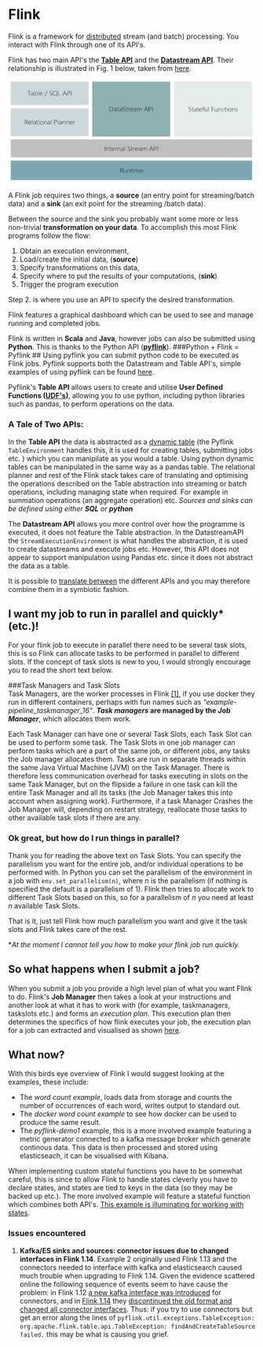 # Flink #

Flink is a framework for [distributed](https://nightlies.apache.org/flink/flink-docs-release-1.14/docs/deployment/overview/) stream (and batch) processing. You interact with Flink through one of its API's.

Flink has two main API's the [**Table API**](https://nightlies.apache.org/flink/flink-docs-release-1.14/docs/dev/python/table/intro_to_table_api/) and the [**Datastream API**](https://nightlies.apache.org/flink/flink-docs-release-1.14/docs/dev/python/datastream/intro_to_datastream_api/). Their relationship is illustrated in Fig. 1 below, taken from [here](https://www.youtube.com/watch?v=vLLn5PxF2Lw).

![alt text](images/Flink%20Architechture.PNG)

A Flink job requires two things, a **source** (an entry point for streaming/batch data) and a **sink** (an exit point for the streaming /batch data).

Between the source and the sink you probably want some more or less non-trivial **transformation on your data**.
To accomplish this most Flink programs follow the flow:
1. Obtain an execution environment,
2. Load/create the initial data, (**source**)
3. Specify transformations on this data, 
4. Specify where to put the results of your computations, (**sink**)
5. Trigger the program execution

Step 2. is where you use an API to specify the desired transformation. 

Flink features a graphical dashboard which can be used to see and manage running and completed jobs.

Flink is written in **Scala** and **Java**, however jobs can also be submitted using **Python**. This is thanks to the Python API ([**pyflink**](https://nightlies.apache.org/flink/flink-docs-release-1.14/docs/dev/python/overview/)).
###Python + Flink = Pyflink ##
Using pyflink you can submit python code to be executed as Flink jobs. Pyflink supports both the Datastream and Table API's, simple examples of using pyflink can be found [here](https://github.com/apache/flink/tree/release-1.14/flink-python/pyflink/examples).

Pyflink's **Table API**  allows users to create and utilise **User Defined Functions ([UDF's](https://nightlies.apache.org/flink/flink-docs-release-1.14/docs/dev/python/table/udfs/overview/))**, allowing you to use python, including python libraries such as pandas, to perform operations on the data.

### A Tale of Two APIs: ###
In the **Table API** the data is abstracted as a [dynamic table](https://nightlies.apache.org/flink/flink-docs-release-stable/docs/dev/table/concepts/dynamic_tables/#dynamic-tables-amp-continuous-queries) (the Pyflink `TableEnvironment` handles this, it is used for creating tables, submitting jobs etc. ) which you can manipilate as you would a table. Using python dynamic tables can be manipulated in the same way as a pandas table. The relational planner and rest of the Flink stack takes care of translating and optimising the operations described on the Table abstraction into streaming or batch operations, including managing state when required. For example in summation operations (an aggregate operation) etc. *Sources and sinks can be defined using either **SQL** or **python***

The **Datastream API** allows you more control over how the programme is executed, it does not feature the Table abstraction. In the DatastreamAPI the ``StreamExecutionEnvironment`` is what handles the abstraction, it is used to create datastreams and execute jobs etc. However, this API does not appear to support manipulation using Pandas etc. since it does not abstract the data as a table. 

It is possible to [translate between](https://nightlies.apache.org/flink/flink-docs-release-1.14/docs/dev/python/datastream/intro_to_datastream_api/#conversion-between-datastream-and-table) the different APIs and you may therefore combine them in a symbiotic fashion.

## I want my job to run in parallel and quickly* (etc.)!
For your flink job to execute in parallel there need to be several task slots, this is so Flink can allocate tasks to be performed in parallel to different slots. If the concept of task slots is new to you, I would strongly encourage you to read the short text below.

###Task Managers and Task Slots         
Task Managers, are the worker processes in Flink [[1]](https://learning.oreilly.com/library/view/stream-processing-with/9781491974285/ch03.html#chap-3-setup-components), if you use docker they run in different containers, perhaps with fun names such as *"example-pipeline_taskmanager_16"*. ***Task managers* are managed by the *Job Manager***, which allocates them work. 

Each Task Manager can have one or several Task Slots, each Task Slot can be used to perform some task. The Task Slots in one job manager can perform tasks which are a part of the same job, or different jobs, any tasks the Job manager allocates them. Tasks are run in separate threads within the same Java Virtual Machine (JVM) on the Task Manager. There is therefore less communication overhead for tasks executing in slots on the same Task Manager, but on the flipside a failure in one task can kill the entire Task Manager and all its tasks (the Job Manager takes this into account when assigning work). Furthermore, if a task Manager Crashes the Job Manager will, depending on restart strategy, reallocate those tasks to other available task slots if there are any.

### Ok great, but how do I run things in parallel?
Thank you for reading the above text on Task Slots. You can specify the parallelism you want for the entire job, and/or individual operations to be performed with. In Python you can set the parallelism of the environment in a job with ``env.set_parallelism(n)``, where *n* is the parallelism (if nothing is specified the default is a parallelism of 1). Flink then tries to allocate work to different Task Slots based on this, so for a parallelism of *n* you need at least *n* available Task Slots. 

That is it, just tell Flink how much parallelism you want and give it the task slots and Flink takes care of the rest.

**At the moment I cannot tell you how to make your flink job run quickly.*

## So what happens when I submit a job?
When you submit a job you provide a high level plan of what you want Flink to do. Flink's **Job Manager** then takes a look at your instructions and another look at what it has to work with (for example, taskmanagers, taskslots etc.) and forms an *execution plan*. This execution plan then determines the specifics of how flink executes your job, the execution plan for a job can extracted and visualised as shown [here](https://nightlies.apache.org/flink/flink-docs-release-1.13/docs/dev/execution/execution_plans/).


## What now?
With this birds eye overview of Flink I would suggest looking at the examples, these include:
* The *word count example*, loads data from storage and counts the number of occurrences of each word, writes output to standard out.
* The *docker word count example* to see how docker can be used to produce the same result.
* The *pyflink-demo1* example, this is a more involved example featuring a metric generator connected to a kafka message broker which generate continous data. This data is then processed and stored using elasticseach, it can be visualised with Kibana.

When implementing custom stateful functions you have to be somewhat careful, this is since to allow Flink to handle states cleverly you have to declare states, and states are tied to keys in the data (so they may be backed up etc.). The more involved example will feature a stateful function which combines both API's.
[This example is illuminating for working with states](https://nightlies.apache.org/flink/flink-docs-stable/docs/dev/datastream/fault-tolerance/state/).

### Issues encountered
1. **Kafka/ES sinks and sources: connector issues due to changed interfaces in Flink 1.14**. Example 2 originally used Flink 1.13 and the connectors needed to interface with kafka and elasticsearch caused much trouble when upgrading to Flink 1.14. Given the evidence scattered online the following sequence of events seem to have cause the problem: in Flink 1.12 [a new kafka interface was introduced](https://nightlies.apache.org/flink/flink-docs-release-1.12/release-notes/flink-1.12.html) for connectors, and in [Flink 1.14](https://nightlies.apache.org/flink/flink-docs-release-1.14/release-notes/flink-1.14/) they [discontinued the old format and changed all connector interfaces](https://issues.apache.org/jira/browse/FLINK-23513). Thus: if you try to use connectors but get an error along the lines of `pyflink.util.exceptions.TableException: org.apache.flink.table.api.TableException: findAndCreateTableSource failed.` this may be what is causing you grief.
